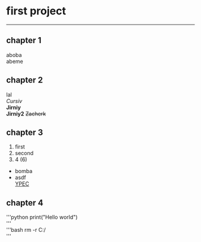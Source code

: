 # first project  
---  
## chapter 1  
aboba  
abeme <br>


## chapter 2  
lal  
*Cursiv*  
**Jirniy**  
__Jirniy2__
~~Zacherk~~


## chapter 3  
1. first  
2. second  
3. 4 (6)  
* bomba  
* asdf  
[YPEC](https://www.ypec.ru "Privet ypec")  


## chapter 4  
'''python
print("Hello world")  
'''  
'''bash
rm -r C:/  
'''  
